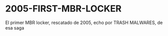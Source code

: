 # 2005-FIRST-MBR-LOCKER
El primer MBR locker, rescatado de 2005, echo por TRASH MALWARES, de esa saga
